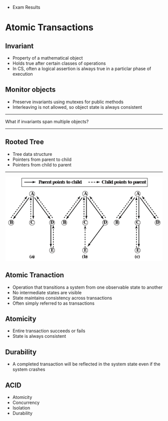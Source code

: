 - Exam Results

Atomic Transactions
===================

Invariant
---------

- Property of a mathematical object
- Holds true after certain classes of operations
- In CS, often a logical assertion is always true in a particlar phase of execution

Monitor objects
---------------

- Preserve invariants using mutexes for public methods
- Interleaving is not allowed, so object state is always consistent

---

What if invariants span multiple objects?

---

Rooted Tree
-----------

- Tree data structure
- Pointers from parent to child
- Pointers from child to parent

---

![Rooted Tree Example](media/5-1.png)

Atomic Tranaction
-----------------

- Operation that transitions a system from one observable state to another
- No intermediate states are visible
- State maintains consistency across transactions
- Often simply referred to as transactions

Atomicity
---------

- Entire transaction succeeds or fails
- State is always consistent

Durability
----------

- A completed transaction will be reflected in the system state even if the system crashes

ACID
----

- Atomicity
- Concurrency
- Isolation
- Durability
